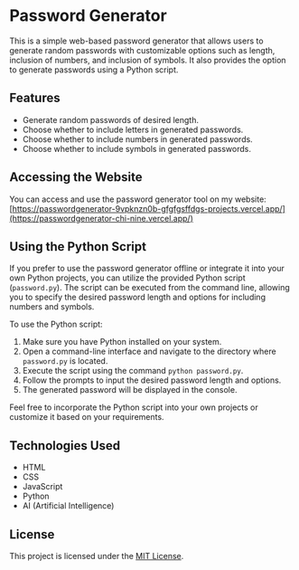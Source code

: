 # Password Generator

This is a simple web-based password generator that allows users to generate random passwords with customizable options such as length, inclusion of numbers, and inclusion of symbols. It also provides the option to generate passwords using a Python script.

## Features

- Generate random passwords of desired length.
- Choose whether to include letters in generated passwords.
- Choose whether to include numbers in generated passwords.
- Choose whether to include symbols in generated passwords.

## Accessing the Website

You can access and use the password generator tool on my website: [https://passwordgenerator-9vpknzn0b-gfgfgsffdgs-projects.vercel.app/](https://passwordgenerator-chi-nine.vercel.app/)
## Using the Python Script

If you prefer to use the password generator offline or integrate it into your own Python projects, you can utilize the provided Python script (`password.py`). The script can be executed from the command line, allowing you to specify the desired password length and options for including numbers and symbols.

To use the Python script:
1. Make sure you have Python installed on your system.
2. Open a command-line interface and navigate to the directory where `password.py` is located.
3. Execute the script using the command `python password.py`.
4. Follow the prompts to input the desired password length and options.
5. The generated password will be displayed in the console.

Feel free to incorporate the Python script into your own projects or customize it based on your requirements.

## Technologies Used

- HTML
- CSS
- JavaScript
- Python
- AI (Artificial Intelligence)

## License

This project is licensed under the [MIT License](LICENSE).
